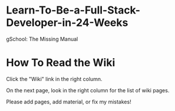 # Learn-To-Be-a-Full-Stack-Developer-in-24-Weeks
gSchool: The Missing Manual

# How To Read the Wiki

Click the "Wiki" link in the right column.

On the next page, look in the right column for the list of wiki pages.

Please add pages, add material, or fix my mistakes!
